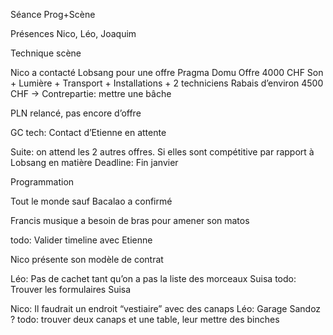 Séance Prog+Scène

Présences
Nico, Léo, Joaquim

Technique scène

Nico a contacté Lobsang pour une offre
Pragma Domu
Offre 4000 CHF Son + Lumière + Transport + Installations + 2 techniciens
Rabais d’environ 4500 CHF
→ Contrepartie: mettre une bâche

PLN relancé, pas encore d’offre

GC tech: Contact d’Etienne en attente

Suite: on attend les 2 autres offres.
Si elles sont compétitive par rapport à Lobsang en matière
Deadline: Fin janvier

Programmation

Tout le monde sauf Bacalao a confirmé

Francis musique a besoin de bras pour amener son matos

todo: Valider timeline avec Etienne

Nico présente son modèle de contrat

Léo: Pas de cachet tant qu’on a pas la liste des morceaux Suisa
todo: Trouver les formulaires Suisa

Nico: Il faudrait un endroit “vestiaire” avec des canaps
Léo: Garage Sandoz ?
todo: trouver deux canaps et une table, leur mettre des binches


